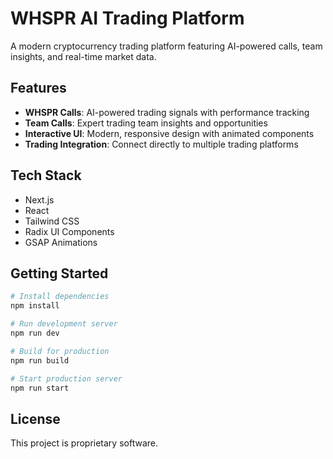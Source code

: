 # WHSPR AI Trading Platform

A modern cryptocurrency trading platform featuring AI-powered calls, team insights, and real-time market data.

## Features

- **WHSPR Calls**: AI-powered trading signals with performance tracking
- **Team Calls**: Expert trading team insights and opportunities
- **Interactive UI**: Modern, responsive design with animated components
- **Trading Integration**: Connect directly to multiple trading platforms

## Tech Stack

- Next.js
- React
- Tailwind CSS
- Radix UI Components
- GSAP Animations

## Getting Started

```bash
# Install dependencies
npm install

# Run development server
npm run dev

# Build for production
npm run build

# Start production server
npm run start
```

## License

This project is proprietary software. 